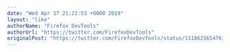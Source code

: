 ```yaml
---
date: "Wed Apr 17 21:21:53 +0000 2019"
layout: "like"
authorName: "Firefox DevTools"
authorUrl: "https://twitter.com/FirefoxDevTools"
originalPost: "https://twitter.com/FirefoxDevTools/status/1118625654763704323"
---
```

